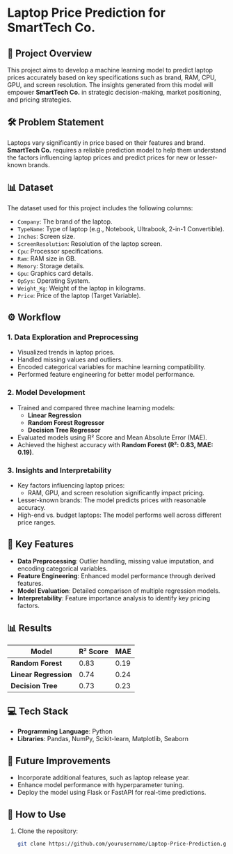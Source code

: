 # Laptop Price Prediction for SmartTech Co.  

## 🌟 Project Overview  
This project aims to develop a machine learning model to predict laptop prices accurately based on key specifications such as brand, RAM, CPU, GPU, and screen resolution. The insights generated from this model will empower **SmartTech Co.** in strategic decision-making, market positioning, and pricing strategies.  

## 🛠️ Problem Statement  
Laptops vary significantly in price based on their features and brand. **SmartTech Co.** requires a reliable prediction model to help them understand the factors influencing laptop prices and predict prices for new or lesser-known brands.  

## 📊 Dataset  
The dataset used for this project includes the following columns:  
- `Company`: The brand of the laptop.  
- `TypeName`: Type of laptop (e.g., Notebook, Ultrabook, 2-in-1 Convertible).  
- `Inches`: Screen size.  
- `ScreenResolution`: Resolution of the laptop screen.  
- `Cpu`: Processor specifications.  
- `Ram`: RAM size in GB.  
- `Memory`: Storage details.  
- `Gpu`: Graphics card details.  
- `OpSys`: Operating System.  
- `Weight_Kg`: Weight of the laptop in kilograms.  
- `Price`: Price of the laptop (Target Variable).  

## ⚙️ Workflow  
### 1. **Data Exploration and Preprocessing**  
- Visualized trends in laptop prices.  
- Handled missing values and outliers.  
- Encoded categorical variables for machine learning compatibility.  
- Performed feature engineering for better model performance.  

### 2. **Model Development**  
- Trained and compared three machine learning models:  
  - **Linear Regression**  
  - **Random Forest Regressor**  
  - **Decision Tree Regressor**  
- Evaluated models using R² Score and Mean Absolute Error (MAE).  
- Achieved the highest accuracy with **Random Forest (R²: 0.83, MAE: 0.19)**.  

### 3. **Insights and Interpretability**  
- Key factors influencing laptop prices:  
  - RAM, GPU, and screen resolution significantly impact pricing.  
- Lesser-known brands: The model predicts prices with reasonable accuracy.  
- High-end vs. budget laptops: The model performs well across different price ranges.  

## 🚀 Key Features  
- **Data Preprocessing**: Outlier handling, missing value imputation, and encoding categorical variables.  
- **Feature Engineering**: Enhanced model performance through derived features.  
- **Model Evaluation**: Detailed comparison of multiple regression models.  
- **Interpretability**: Feature importance analysis to identify key pricing factors.  


## 📊 Results  
| Model               | R² Score | MAE    |  
|---------------------|----------|--------|  
| **Random Forest**   | 0.83     | 0.19   |  
| **Linear Regression** | 0.74     | 0.24   |  
| **Decision Tree**   | 0.73     | 0.23   |  

## 💻 Tech Stack  
- **Programming Language**: Python  
- **Libraries**: Pandas, NumPy, Scikit-learn, Matplotlib, Seaborn  

## 🔮 Future Improvements  
- Incorporate additional features, such as laptop release year.  
- Enhance model performance with hyperparameter tuning.  
- Deploy the model using Flask or FastAPI for real-time predictions.  

## 📂 How to Use  
1. Clone the repository:  
   ```bash  
   git clone https://github.com/yourusername/Laptop-Price-Prediction.git  


